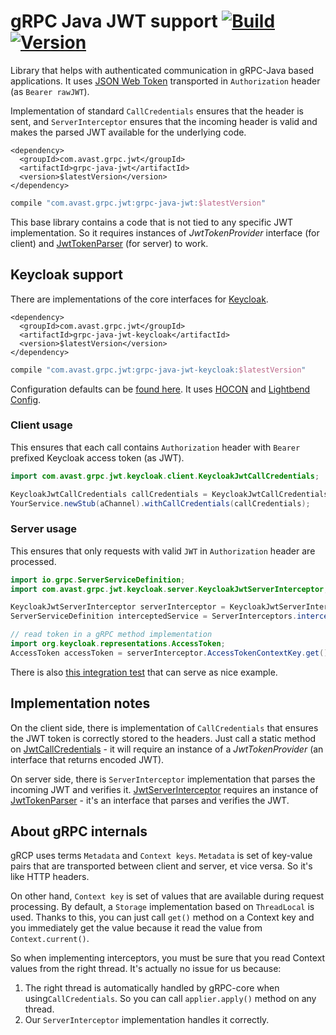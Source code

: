 # gRPC Java JWT support [![Build](https://github.com/avast/grpc-java-jwt/actions/workflows/build.yml/badge.svg)](https://github.com/avast/grpc-java-jwt/actions/workflows/build.yml) [![Version](https://badgen.net/maven/v/maven-central/com.avast.grpc.jwt/grpc-java-jwt)](https://repo1.maven.org/maven2/com/avast/grpc/jwt/grpc-java-jwt/)

Library that helps with authenticated communication in gRPC-Java based applications. It uses [JSON Web Token](https://jwt.io/) transported in `Authorization` header (as `Bearer rawJWT`).

Implementation of standard `CallCredentials` ensures that the header is sent, and `ServerInterceptor` ensures that the incoming header is valid and makes the parsed JWT available for the underlying code.

```maven
<dependency>
  <groupId>com.avast.grpc.jwt</groupId>
  <artifactId>grpc-java-jwt</artifactId>
  <version>$latestVersion</version>
</dependency>
```
```gradle
compile "com.avast.grpc.jwt:grpc-java-jwt:$latestVersion"
````

This base library contains a code that is not tied to any specific JWT implementation. So it requires instances of _JwtTokenProvider_ interface (for client) and [JwtTokenParser](core/src/main/java/com/avast/grpc/jwt/server/JwtTokenParser.java) (for server) to work.

## Keycloak support
There are implementations of the core interfaces for [Keycloak](https://www.keycloak.org/).

```maven
<dependency>
  <groupId>com.avast.grpc.jwt</groupId>
  <artifactId>grpc-java-jwt-keycloak</artifactId>
  <version>$latestVersion</version>
</dependency>
```
```gradle
compile "com.avast.grpc.jwt:grpc-java-jwt-keycloak:$latestVersion"
````

Configuration defaults can be [found here](keycloak/src/main/resources/reference.conf). It uses [HOCON](https://github.com/lightbend/config/blob/master/HOCON.md) and [Lightbend Config](https://github.com/lightbend/config).

### Client usage
This ensures that each call contains `Authorization` header with `Bearer ` prefixed Keycloak access token (as JWT).
```java
import com.avast.grpc.jwt.keycloak.client.KeycloakJwtCallCredentials;

KeycloakJwtCallCredentials callCredentials = KeycloakJwtCallCredentials.fromConfig(yourConfig);
YourService.newStub(aChannel).withCallCredentials(callCredentials);
```

### Server usage
This ensures that only requests with valid `JWT` in `Authorization` header are processed.
```java
import io.grpc.ServerServiceDefinition;
import com.avast.grpc.jwt.keycloak.server.KeycloakJwtServerInterceptor;

KeycloakJwtServerInterceptor serverInterceptor = KeycloakJwtServerInterceptor.fromConfig(yourConfig);
ServerServiceDefinition interceptedService = ServerInterceptors.intercept(yourService, serverInterceptor);

// read token in a gRPC method implementation
import org.keycloak.representations.AccessToken;
AccessToken accessToken = serverInterceptor.AccessTokenContextKey.get();
```

There is also [this integration test](keycloak/src/test/java/com/avast/grpc/jwt/keycloak/KeycloakTest.java) that can serve as nice example.

## Implementation notes

On the client side, there is implementation of `CallCredentials` that ensures the JWT token is correctly stored to the headers. Just call a static method on [JwtCallCredentials](core/src/main/java/com/avast/grpc/jwt/client/JwtCallCredentials.java) - it will require an instance of a _JwtTokenProvider_ (an interface that returns encoded JWT).

On server side, there is `ServerInterceptor` implementation that parses the incoming JWT and verifies it. [JwtServerInterceptor](core/src/main/java/com/avast/grpc/jwt/server/JwtServerInterceptor.java) requires an instance of [JwtTokenParser](core/src/main/java/com/avast/grpc/jwt/server/JwtTokenParser.java) - it's an interface that parses and verifies the JWT.

## About gRPC internals
gRCP uses terms `Metadata` and `Context keys`. `Metadata` is set of key-value pairs that are transported between client and server, et vice versa. So it's like HTTP headers.

On other hand, `Context key` is set of values that are available during request processing.
 By default, a `Storage` implementation based on `ThreadLocal` is used.
 Thanks to this, you can just call `get()` method on a Context key and you immediately get the value because it read the value from `Context.current()`.
 
So when implementing interceptors, you must be sure that you read Context values from the right thread. It's actually no issue for us because:
1. The right thread is automatically handled by gRPC-core when using`CallCredentials`. So you can call `applier.apply()` method on any thread.
2. Our `ServerInterceptor` implementation handles it correctly.

